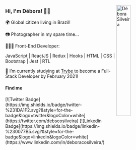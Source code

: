 <img src="https://github.com/deboracosilveira/deboracosilveira/blob/master/octocat-debs.png" width="30%"
  alt="Débora Silveira" align="right" />

<h3>Hi, I'm Débora! 🤘🏽</h3>
<p> 🌍 Global citizen living in Brazil!</p>
<p> 📷 Photographer in my spare time...</p>
<p> 👩🏽‍💻 Front-End Developer:</p>
<p> JavaScript | ReactJS | Redux | Hooks | HTML | CSS | Bootstrap | Jest | RTL </p>
<p> 🚀 I’m currently studying at <a
    href="https://www.betrybe.com/" 
    alt="Trybe"
  >Trybe
  </a>  to become a Full-Stack Developer by February 2021!</p>

<h4>Find me</h4>

<p align="left">
<!--   <a
    href="https://www.linkedin.com/in/deboracosilveira/" 
    alt="LinkedIn"
  >LinkedIn
  </a> | 
  <a
    href="mailto:deboracosilveira@gmail.com" 
    alt="email"
  >E-mail
  </a> | 
  <a
    href="https://twitter.com/debscosilveira" 
    alt="Twitter"
    target="blank"
  >Twitter
  </a> -->
  [![Twitter Badge](https://img.shields.io/badge/twitter-%231DA1F2.svg?&style=for-the-badge&logo=twitter&logoColor=white](https://twitter.com/debscosilveira)
[![Linkedin Badge](https://img.shields.io/badge/linkedin-%230077B5.svg?&style=for-the-badge&logo=linkedin&logoColor=white](https://www.linkedin.com/in/deboracosilveira/)
  </p>
